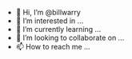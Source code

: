 - 👋 Hi, I’m @billwarry
- 👀 I’m interested in ...
- 🌱 I’m currently learning ...
- 💞️ I’m looking to collaborate on ...
- 📫 How to reach me ...

<!---
billwarry/billwarry is a ✨ special ✨ repository because its `README.md` (this file) appears on your GitHub profile.
You can click the Preview link to take a look at your changes.
--->
